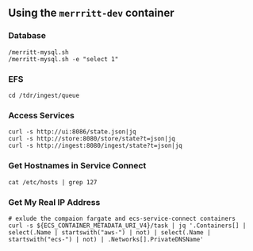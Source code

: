 ## Using the `merrritt-dev` container

### Database

```
/merritt-mysql.sh 
/merritt-mysql.sh -e "select 1"
```

### EFS

```
cd /tdr/ingest/queue
```

### Access Services

```
curl -s http://ui:8086/state.json|jq
curl -s http://store:8080/store/state?t=json|jq
curl -s http://ingest:8080/ingest/state?t=json|jq
```

### Get Hostnames in Service Connect

```
cat /etc/hosts | grep 127
```

### Get My Real IP Address

```
# exlude the compaion fargate and ecs-service-connect containers
curl -s ${ECS_CONTAINER_METADATA_URI_V4}/task | jq '.Containers[] | select(.Name | startswith("aws-") | not) | select(.Name | startswith("ecs-") | not) | .Networks[].PrivateDNSName'
```
